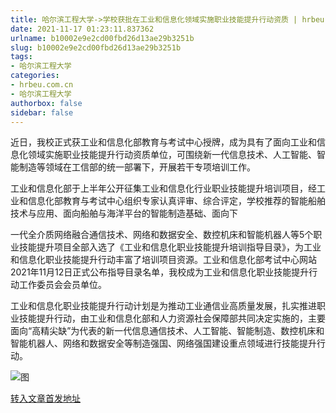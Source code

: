 ```yaml
---
title: 哈尔滨工程大学->学校获批在工业和信息化领域实施职业技能提升行动资质 | hrbeu.com.cn
date: 2021-11-17 01:23:11.837362
urlname: b10002e9e2cd00fbd26d13ae29b3251b
slug: b10002e9e2cd00fbd26d13ae29b3251b
tags: 
- 哈尔滨工程大学
categories:
- hrbeu.com.cn
- 哈尔滨工程大学
authorbox: false
sidebar: false
---
```

近日，我校正式获工业和信息化部教育与考试中心授牌，成为具有了面向工业和信息化领域实施职业技能提升行动资质单位，可围绕新一代信息技术、人工智能、智能制造等领域在工信部的统一部署下，开展若干专项培训工作。

工业和信息化部于上半年公开征集工业和信息化行业职业技能提升培训项目，经工业和信息化部教育与考试中心组织专家认真评审、综合评定，学校推荐的智能船舶技术与应用、面向船舶与海洋平台的智能制造基础、面向下
<!--more-->
一代全介质网络融合通信技术、网络和数据安全、数控机床和智能机器人等5个职业技能提升项目全部入选了《工业和信息化职业技能提升培训指导目录》，为工业和信息化职业技能提升行动丰富了培训项目资源。工业和信息化部考试中心网站2021年11月12日正式公布指导目录名单，我校成为工业和信息化职业技能提升行动工作委员会会员单位。

工业和信息化职业技能提升行动计划是为推动工业通信业高质量发展，扎实推进职业技能提升行动，由工业和信息化部和人力资源社会保障部共同决定实施的，主要面向“高精尖缺”为代表的新一代信息通信技术、人工智能、智能制造、数控机床和智能机器人、网络和数据安全等制造强国、网络强国建设重点领域进行技能提升行动。

![图](http://gongxue.cn/__local/1/97/71/92CFE4E2F4FADCF90188F1AF521_EB61E94E_895A.jpg)

[转入文章首发地址](http://gongxue.cn/info/1141/68821.htm)
